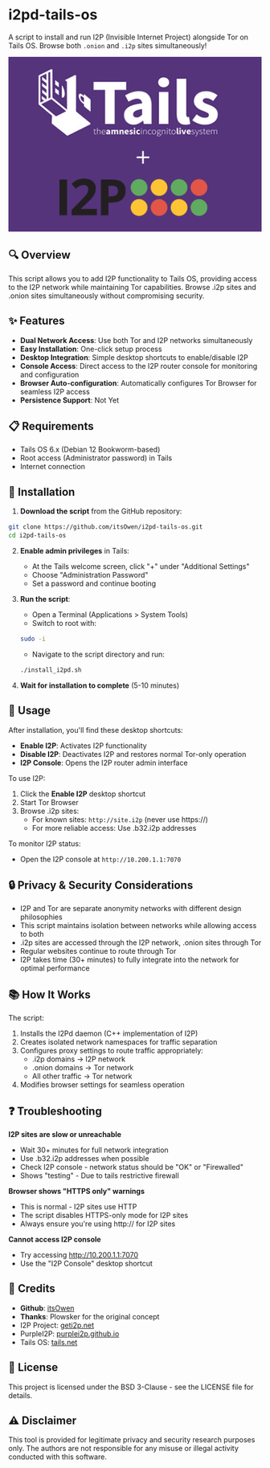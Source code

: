 # i2pd-tails-os

A script to install and run I2P (Invisible Internet Project) alongside Tor on Tails OS. Browse both `.onion` and `.i2p` sites simultaneously!

![I2P Logo](https://raw.githubusercontent.com/itsOwen/i2pd-tails-os/refs/heads/main/tails.png)

## 🔍 Overview

This script allows you to add I2P functionality to Tails OS, providing access to the I2P network while maintaining Tor capabilities. Browse .i2p sites and .onion sites simultaneously without compromising security.

## ✨ Features

- **Dual Network Access**: Use both Tor and I2P networks simultaneously
- **Easy Installation**: One-click setup process
- **Desktop Integration**: Simple desktop shortcuts to enable/disable I2P
- **Console Access**: Direct access to the I2P router console for monitoring and configuration
- **Browser Auto-configuration**: Automatically configures Tor Browser for seamless I2P access
- **Persistence Support**: Not Yet

## 📋 Requirements

- Tails OS 6.x (Debian 12 Bookworm-based)
- Root access (Administrator password) in Tails
- Internet connection

## 🔧 Installation

1. **Download the script** from the GitHub repository:
```bash
git clone https://github.com/itsOwen/i2pd-tails-os.git
cd i2pd-tails-os
```

2. **Enable admin privileges** in Tails:
   - At the Tails welcome screen, click "+" under "Additional Settings"
   - Choose "Administration Password"
   - Set a password and continue booting

3. **Run the script**:
   - Open a Terminal (Applications > System Tools)
   - Switch to root with:
   ```bash
   sudo -i
   ```
   - Navigate to the script directory and run:
   ```bash
   ./install_i2pd.sh
   ```

4. **Wait for installation to complete** (5-10 minutes)

## 🚀 Usage

After installation, you'll find these desktop shortcuts:

- **Enable I2P**: Activates I2P functionality
- **Disable I2P**: Deactivates I2P and restores normal Tor-only operation
- **I2P Console**: Opens the I2P router admin interface

To use I2P:

1. Click the **Enable I2P** desktop shortcut
2. Start Tor Browser
3. Browse .i2p sites:
   - For known sites: `http://site.i2p` (never use https://)
   - For more reliable access: Use .b32.i2p addresses

To monitor I2P status:
- Open the I2P console at `http://10.200.1.1:7070`

## 🔒 Privacy & Security Considerations

- I2P and Tor are separate anonymity networks with different design philosophies
- This script maintains isolation between networks while allowing access to both
- .i2p sites are accessed through the I2P network, .onion sites through Tor
- Regular websites continue to route through Tor
- I2P takes time (30+ minutes) to fully integrate into the network for optimal performance

## 📚 How It Works

The script:
1. Installs the I2Pd daemon (C++ implementation of I2P)
2. Creates isolated network namespaces for traffic separation
3. Configures proxy settings to route traffic appropriately:
   - .i2p domains → I2P network
   - .onion domains → Tor network
   - All other traffic → Tor network
4. Modifies browser settings for seamless operation

## ❓ Troubleshooting

**I2P sites are slow or unreachable**
- Wait 30+ minutes for full network integration
- Use .b32.i2p addresses when possible
- Check I2P console - network status should be "OK" or "Firewalled"
- Shows "testing" - Due to tails restrictive firewall

**Browser shows "HTTPS only" warnings**
- This is normal - I2P sites use HTTP
- The script disables HTTPS-only mode for I2P sites
- Always ensure you're using http:// for I2P sites

**Cannot access I2P console**
- Try accessing http://10.200.1.1:7070
- Use the "I2P Console" desktop shortcut

## 🙌 Credits

- **Github**: [itsOwen](https://github.com/itsOwen)
- **Thanks**: Plowsker for the original concept
- I2P Project: [geti2p.net](https://geti2p.net)
- PurpleI2P: [purplei2p.github.io](https://purplei2p.github.io)
- Tails OS: [tails.net](https://tails.net)

## 📜 License

This project is licensed under the BSD 3-Clause - see the LICENSE file for details.

## ⚠️ Disclaimer

This tool is provided for legitimate privacy and security research purposes only. The authors are not responsible for any misuse or illegal activity conducted with this software.
